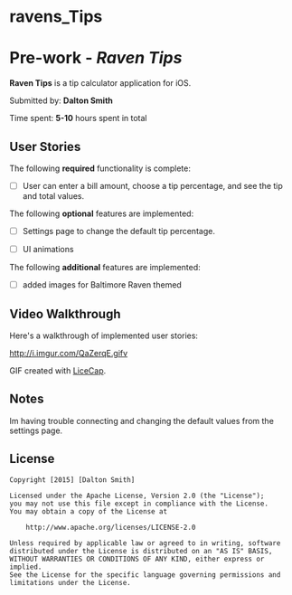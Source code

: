 # ravens_Tips
# Pre-work - *Raven Tips*

**Raven Tips** is a tip calculator application for iOS.

Submitted by: **Dalton Smith**

Time spent: **5-10** hours spent in total

## User Stories

The following **required** functionality is complete:
* [ ] User can enter a bill amount, choose a tip percentage, and see the tip and total values.

The following **optional** features are implemented:
* [ ] Settings page to change the default tip percentage.
* [ ] UI animations


The following **additional** features are implemented:

- [ ] added images for Baltimore Raven themed

## Video Walkthrough 

Here's a walkthrough of implemented user stories:

http://i.imgur.com/QaZerqE.gifv

GIF created with [LiceCap](http://www.cockos.com/licecap/).

## Notes

Im having trouble connecting and changing the default values from the settings page.

## License

    Copyright [2015] [Dalton Smith]

    Licensed under the Apache License, Version 2.0 (the "License");
    you may not use this file except in compliance with the License.
    You may obtain a copy of the License at

        http://www.apache.org/licenses/LICENSE-2.0

    Unless required by applicable law or agreed to in writing, software
    distributed under the License is distributed on an "AS IS" BASIS,
    WITHOUT WARRANTIES OR CONDITIONS OF ANY KIND, either express or implied.
    See the License for the specific language governing permissions and
    limitations under the License.
